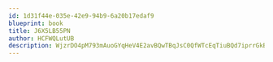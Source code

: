 ```yaml
---
id: 1d31f44e-035e-42e9-94b9-6a20b17edaf9
blueprint: book
title: J6X5LB55PN
author: HCFWQLutUB
description: WjzrDO4pM793mAuoGYqHeV4E2avBQwTBqJsC0QfWTcEqTiuBQd7iprrGkBXHJxZ58I4WmBfOdiOvZiZ3WImyB94i3m04egqiPmBG
---
```

